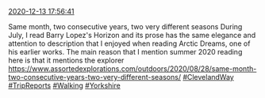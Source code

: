 [2020-12-13 17:56:41](https://mstdn.social/@hill_wanderer/105374167923000466)

Same month, two consecutive years, two very different seasons During July, I read Barry Lopez&#39;s Horizon and its prose has the same elegance and attention to description that I enjoyed when reading Arctic Dreams, one of his earlier works. The main reason that I mention summer 2020 reading here is that it mentions the explorer <a href="https://www.assortedexplorations.com/outdoors/2020/08/28/same-month-two-consecutive-years-two-very-different-seasons/" target="_blank" rel="nofollow noopener noreferrer" translate="no">https://www.assortedexplorations.com/outdoors/2020/08/28/same-month-two-consecutive-years-two-very-different-seasons/</a> <a href="https://mstdn.social/tags/ClevelandWay" class="mention hashtag" rel="tag">#ClevelandWay</a> <a href="https://mstdn.social/tags/TripReports" class="mention hashtag" rel="tag">#TripReports</a> <a href="https://mstdn.social/tags/Walking" class="mention hashtag" rel="tag">#Walking</a> <a href="https://mstdn.social/tags/Yorkshire" class="mention hashtag" rel="tag">#Yorkshire</a>